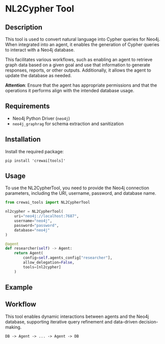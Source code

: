 # NL2Cypher Tool

## Description

This tool is used to convert natural language into Cypher queries for Neo4j. When integrated into an agent, it enables the generation of Cypher queries to interact with a Neo4j database.

This facilitates various workflows, such as enabling an agent to retrieve graph data based on a given goal and use that information to generate responses, reports, or other outputs. Additionally, it allows the agent to update the database as needed.

**Attention**: Ensure that the agent has appropriate permissions and that the operations it performs align with the intended database usage.

## Requirements

- Neo4j Python Driver (`neo4j`)
- `neo4j_graphrag` for schema extraction and sanitization

## Installation

Install the required package:
```shell
pip install 'crewai[tools]'
```

## Usage

To use the NL2CypherTool, you need to provide the Neo4j connection parameters, including the URI, username, password, and database name.

```python
from crewai_tools import NL2CypherTool

nl2cypher = NL2CypherTool(
    uri="neo4j://localhost:7687",
    username="neo4j",
    password="password",
    database="neo4j"
)

@agent
def researcher(self) -> Agent:
    return Agent(
        config=self.agents_config["researcher"],
        allow_delegation=False,
        tools=[nl2cypher]
    )
```

## Example


## Workflow

This tool enables dynamic interactions between agents and the Neo4j database, supporting iterative query refinement and data-driven decision-making.

```
DB -> Agent -> ... -> Agent -> DB
```
